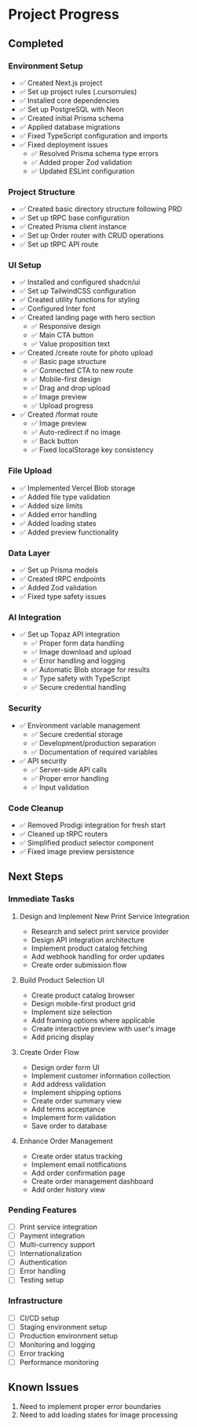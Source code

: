 # Project Progress

## Completed

### Environment Setup

- ✅ Created Next.js project
- ✅ Set up project rules (.cursorrules)
- ✅ Installed core dependencies
- ✅ Set up PostgreSQL with Neon
- ✅ Created initial Prisma schema
- ✅ Applied database migrations
- ✅ Fixed TypeScript configuration and imports
- ✅ Fixed deployment issues
  - ✅ Resolved Prisma schema type errors
  - ✅ Added proper Zod validation
  - ✅ Updated ESLint configuration

### Project Structure

- ✅ Created basic directory structure following PRD
- ✅ Set up tRPC base configuration
- ✅ Created Prisma client instance
- ✅ Set up Order router with CRUD operations
- ✅ Set up tRPC API route

### UI Setup

- ✅ Installed and configured shadcn/ui
- ✅ Set up TailwindCSS configuration
- ✅ Created utility functions for styling
- ✅ Configured Inter font
- ✅ Created landing page with hero section
  - ✅ Responsive design
  - ✅ Main CTA button
  - ✅ Value proposition text
- ✅ Created /create route for photo upload
  - ✅ Basic page structure
  - ✅ Connected CTA to new route
  - ✅ Mobile-first design
  - ✅ Drag and drop upload
  - ✅ Image preview
  - ✅ Upload progress
- ✅ Created /format route
  - ✅ Image preview
  - ✅ Auto-redirect if no image
  - ✅ Back button
  - ✅ Fixed localStorage key consistency

### File Upload

- ✅ Implemented Vercel Blob storage
- ✅ Added file type validation
- ✅ Added size limits
- ✅ Added error handling
- ✅ Added loading states
- ✅ Added preview functionality

### Data Layer

- ✅ Set up Prisma models
- ✅ Created tRPC endpoints
- ✅ Added Zod validation
- ✅ Fixed type safety issues

### AI Integration

- ✅ Set up Topaz API integration
  - ✅ Proper form data handling
  - ✅ Image download and upload
  - ✅ Error handling and logging
  - ✅ Automatic Blob storage for results
  - ✅ Type safety with TypeScript
  - ✅ Secure credential handling

### Security

- ✅ Environment variable management
  - ✅ Secure credential storage
  - ✅ Development/production separation
  - ✅ Documentation of required variables
- ✅ API security
  - ✅ Server-side API calls
  - ✅ Proper error handling
  - ✅ Input validation

### Code Cleanup

- ✅ Removed Prodigi integration for fresh start
- ✅ Cleaned up tRPC routers
- ✅ Simplified product selector component
- ✅ Fixed image preview persistence

## Next Steps

### Immediate Tasks

1. Design and Implement New Print Service Integration

   - Research and select print service provider
   - Design API integration architecture
   - Implement product catalog fetching
   - Add webhook handling for order updates
   - Create order submission flow

2. Build Product Selection UI

   - Create product catalog browser
   - Design mobile-first product grid
   - Implement size selection
   - Add framing options where applicable
   - Create interactive preview with user's image
   - Add pricing display

3. Create Order Flow

   - Design order form UI
   - Implement customer information collection
   - Add address validation
   - Implement shipping options
   - Create order summary view
   - Add terms acceptance
   - Implement form validation
   - Save order to database

4. Enhance Order Management
   - Create order status tracking
   - Implement email notifications
   - Add order confirmation page
   - Create order management dashboard
   - Add order history view

### Pending Features

- [ ] Print service integration
- [ ] Payment integration
- [ ] Multi-currency support
- [ ] Internationalization
- [ ] Authentication
- [ ] Error handling
- [ ] Testing setup

### Infrastructure

- [ ] CI/CD setup
- [ ] Staging environment setup
- [ ] Production environment setup
- [ ] Monitoring and logging
- [ ] Error tracking
- [ ] Performance monitoring

## Known Issues

1. Need to implement proper error boundaries
2. Need to add loading states for image processing
